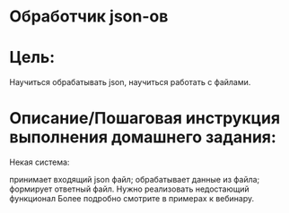 # Обработчик json-ов

# Цель:
Научиться обрабатывать json, научиться работать с файлами.


# Описание/Пошаговая инструкция выполнения домашнего задания:
Некая система:

принимает входящий json файл;
обрабатывает данные из файла;
формирует ответный файл.
Нужно реализовать недостающий функционал
Более подробно смотрите в примерах к вебинару.